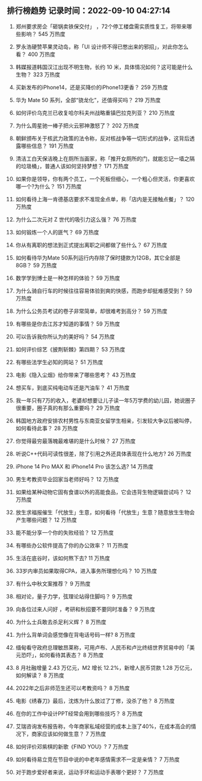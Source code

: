 
## 排行榜趋势 记录时间：2022-09-10 04:27:14
  
  1. 郑州要求房企「砸锅卖铁保交付」 ，72个停工楼盘需实质性复工，将带来哪些影响？ 545 万热度
    
  2. 罗永浩硬赞苹果灵动岛，称「UI 设计师不得已憋出来的邪招」，对此你怎么看？ 400 万热度
    
  3. 韩媒报道韩国汉江出现不明生物，长约 10 米，具体情况如何？这可能是什么生物？ 323 万热度
    
  4. 买新发布的iPhone14，还是买降价的iPhone13更香？ 259 万热度
    
  5. 华为 Mate 50 系列，全部“骁龙化”，还值得买吗？ 219 万热度
    
  6. 如何评价乌克兰已收复哈尔科夫州战略重镇巴拉克列亚？ 210 万热度
    
  7. 为什么周星驰一棒子把火云邪神激怒了？ 202 万热度
    
  8. 朝鲜颁布关于核武力政策的法令称，反对核战争等一切形式的战争，这背后透露哪些信息？ 191 万热度
    
  9. 清洁工白天保洁晚上在厕所当画家，称「推开女厕所的门，就能忘记一墙之隔的垃圾桶」，普通人该如何坚持梦想？ 171 万热度
    
  10. 如果你是领导，你有两个员工，一个死板但细心，一个粗心但灵活，你更喜欢哪一个?为什么？ 151 万热度
    
  11. 如何看待上海一肯德基店要求不准现金点单，称「店内是无接触点餐」？ 120 万热度
    
  12. 为什么二次元对 Z 世代的吸引力这么强？ 76 万热度
    
  13. 如何锻炼一个人的匪气？ 69 万热度
    
  14. 你从有离职的想法到正式提出离职之间都做了些什么？ 67 万热度
    
  15. 如何看待华为Mate 50系列运行内存除了保时捷款为12GB，其它全部是8GB？ 59 万热度
    
  16. 数学学到博士是一种怎样的体验？ 59 万热度
    
  17. 为什么骑自行车的时候往往容易体验到爽的快感，而跑步却挺难感受到？ 59 万热度
    
  18. 为什么公务员考试的卷子非常简单，却很难考到高分？ 59 万热度
    
  19. 有哪些是你去江苏才知道的事情？ 59 万热度
    
  20. 可以告诉我你所认为的美好吗？ 54 万热度
    
  21. 如何评价综艺《披荆斩棘》第四期？ 53 万热度
    
  22. 有哪些法学生必知的网站？ 51 万热度
    
  23. 电影《隐入尘烟》给你带来了哪些思考？ 43 万热度
    
  24. 想买车，到底买纯电动车还是汽油车？ 41 万热度
    
  25. 我一年只有7万的收入，老婆却想要让儿子读一年5万学费的幼儿园，她说圈子很重要，圈子真的有那么重要吗？ 29 万热度
    
  26. 韩国地方政府安排农村男性与东南亚女留学生相亲，引发较大争议后被叫停，如何看待此事？ 28 万热度
    
  27. 你觉得最穷最落魄最难堪的是什么时候？ 27 万热度
    
  28. 听说C++代码可读性很差，除了引用之外还具体表现在什么地方? 26 万热度
    
  29. iPhone 14 Pro MAX 和 iPhone14 Pro 该怎么选? 14 万热度
    
  30. 男生考教资毕业回家当老师好吗？ 12 万热度
    
  31. 如果给某种动物它固有食谱以外的高能食品，它会违背生物逻辑尝试吗？ 12 万热度
    
  32. 放生求福报催生「代放生」生意，如何看待「代放生」生意？随意放生生物会产生哪些问题？ 12 万热度
    
  33. 能不能分享一个你的失败经验？ 12 万热度
    
  34. 有哪些办公软件提高了你的办公效率？ 11 万热度
    
  35. 生活在底谷时，该如何熬下去? 11 万热度
    
  36. 33岁内审员如果取得CPA，进入事务所理想化吗？ 10 万热度
    
  37. 有什么中秋文案推荐？ 9 万热度
    
  38. 相对论，量子力学，弦理论站得住脚吗？ 9 万热度
    
  39. 向各位过来人问好 ，考研和秋招要不要同时准备？ 9 万热度
    
  40. 为什么士兵敢去杀足利义辉？ 8 万热度
    
  41. 为什么背单词会感觉像在背电话号码一样? 8 万热度
    
  42. 缅甸看守政府总理敏昂莱称，可用卢布、人民币和卢比终结世界贸易中的「美元恐吓」，如何看待其表态？ 8 万热度
    
  43. 8 月社融增量 2.43 万亿元，M2 增长 12.2%，新增人民币贷款 1.28 万亿元，如何解读？ 8 万热度
    
  44. 2022年之后非师范生还可以考教资吗？ 8 万热度
    
  45. 电影《绣春刀》最后，沈炼为什么放过了丁修，没杀了他？ 8 万热度
    
  46. 在你的工作中设计PPT经常会用到哪些技巧？ 8 万热度
    
  47. 艾瑞咨询发布报告称，今年商家私域经营的成本上涨了40%，在成本高企的情况下，商家应该如何做生意？ 7 万热度
    
  48. 如何评价邓紫棋的新歌《FIND YOU》? 7 万热度
    
  49. 如何看待易立竞在节目中说的中老年感情需求不一定是亲情？ 7 万热度
    
  50. 对于跑步爱好者来说，运动手环和运动手表哪个更好？ 7 万热度
    